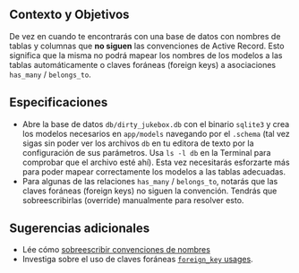 ## Contexto y Objetivos

De vez en cuando te encontrarás con una base de datos con nombres de tablas y columnas que **no siguen** las convenciones de Active Record. Esto significa que la misma no podrá mapear los nombres de los modelos a las tablas automáticamente o claves foráneas (foreign keys) a asociaciones `has_many` / `belongs_to`.

## Especificaciones

- Abre la base de datos `db/dirty_jukebox.db` con el binario `sqlite3` y crea los modelos necesarios en `app/models` navegando por el `.schema` (tal vez sigas sin poder ver los archivos `db` en tu editora de texto por la configuración de sus parámetros. Usa `ls -l db` en la Terminal para comprobar que el archivo esté ahí). Esta vez necesitarás esforzarte más para poder mapear correctamente los modelos a las tablas adecuadas.
- Para algunas de las relaciones `has_many` / `belongs_to`, notarás que las claves foráneas (foreign keys) no siguen la convención. Tendrás que sobreescribirlas (override) manualmente para resolver esto.

## Sugerencias adicionales

- Lée cómo [sobreescribir convenciones de nombres](http://guides.rubyonrails.org/active_record_basics.html)
- Investiga sobre el uso de claves foráneas [`foreign_key` usages](http://guides.rubyonrails.org/association_basics.html).
